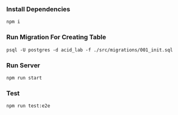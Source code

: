 ### Install Dependencies
```npm i```

### Run Migration For Creating Table
```psql -U postgres -d acid_lab -f ./src/migrations/001_init.sql```


### Run Server
```npm run start```


### Test
```npm run test:e2e```